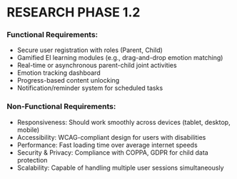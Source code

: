 # RESEARCH PHASE 1.2

### Functional Requirements:
- Secure user registration with roles (Parent, Child)
- Gamified EI learning modules (e.g., drag-and-drop emotion matching)
- Real-time or asynchronous parent-child joint activities
- Emotion tracking dashboard
- Progress-based content unlocking
- Notification/reminder system for scheduled tasks
### Non-Functional Requirements:
- Responsiveness: Should work smoothly across devices (tablet, desktop, mobile)
- Accessibility: WCAG-compliant design for users with disabilities
- Performance: Fast loading time over average internet speeds
- Security & Privacy: Compliance with COPPA, GDPR for child data protection
- Scalability: Capable of handling multiple user sessions simultaneously
